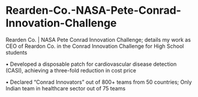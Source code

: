 # Rearden-Co.-NASA-Pete-Conrad-Innovation-Challenge
Rearden Co. | NASA Pete Conrad Innovation Challenge; details my work as CEO of Reardon Co. in the Conrad Innovation Challenge for High School students

• Developed a disposable patch for cardiovascular disease detection (CASI), achieving a three-fold reduction in cost price

• Declared “Conrad Innovators” out of 800+ teams from 50 countries; Only Indian team in healthcare sector out of 75 teams
